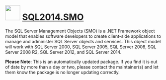 ﻿# <img src="https://cdn.jsdelivr.net/gh/mkevenaar/chocolatey-packages@d7431aa700805ce218e635affdde122a93466b03/icons/SQL2014.ClrTypes.png" width="48" height="48"/> [SQL2014.SMO](https://chocolatey.org/packages/SQL2014.SMO)

The SQL Server Management Objects (SMO) is a .NET Framework object model that enables software developers to create client-side applications to manage and administer SQL Server objects and services. This object model will work with SQL Server 2000, SQL Server 2005, SQL Server 2008, SQL Server 2008 R2, SQL Server 2012, and SQL Server 2014.

**Please Note**: This is an automatically updated package. If you find it is
out of date by more than a day or two, please contact the maintainer(s) and
let them know the package is no longer updating correctly.
